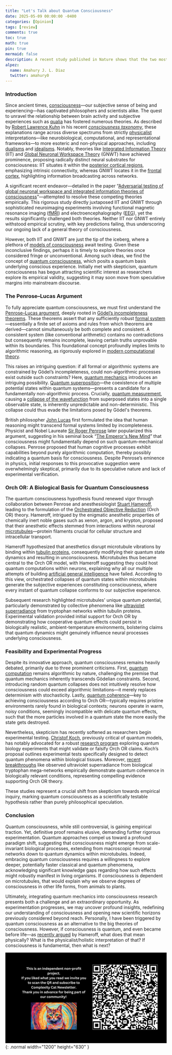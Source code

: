```yaml
---
title: "Let's Talk about Quantum Consciousness"
date: 2025-05-09 00:00:00 -0400
categories: [Opinion]
tags: [review]
comments: true
toc: true 
math: true
pin: true
mermaid: false
description: A recent study published in Nature shows that the two most accepted theories to explain consciousness turn out to be insufficient, leaving room for a potential general theory of consciousness. Among all the possible models of consciousness, today I will talk about quantum consciousness, a narrative that has received multiple criticisms and much skepticism, but has recently begun to be experimentally supported. 
alpez:
  name: Amahury J. L. Diaz
  twitter: amahury0
---
```

### Introduction
Since ancient times, [consciousness](https://en.wikipedia.org/wiki/Consciousness)—our subjective sense of being and experiencing—has captivated philosophers and scientists alike. The quest to unravel the relationship between brain activity and subjective experiences such as [qualia](https://en.wikipedia.org/wiki/Qualia) has fostered numerous theories. As described by [Robert Lawrence Kuhn](https://en.wikipedia.org/wiki/Robert_Lawrence_Kuhn) in his recent [ _consciousness taxonomy_](https://www.sciencedirect.com/science/article/pii/S0079610723001128?via%3Dihub), these explanations range across diverse spectrums from strictly [physicalist](https://en.wikipedia.org/wiki/Physicalism) interpretations—like neurobiological, computational, and representational frameworks—to more esoteric and non-physical approaches, including [dualisms](https://en.wikipedia.org/wiki/Dualism) and [idealisms](https://en.wikipedia.org/wiki/Idealism). Notably, theories like [Integrated Information Theory](https://en.wikipedia.org/wiki/Integrated_information_theory) (IIT) and [Global Neuronal Workspace Theory](https://en.wikipedia.org/wiki/Global_workspace_theory) (GNWT) have achieved prominence, proposing radically distinct neural substrates for consciousness: IIT situates it within the [posterior cortical regions](https://en.wikipedia.org/wiki/Posterior_cortex), emphasizing intrinsic connectivity, whereas GNWT locates it in the [frontal cortex](https://en.wikipedia.org/wiki/Frontal_lobe), highlighting information broadcasting across networks.

A significant recent endeavor—detailed in the paper “[Adversarial testing of global neuronal workspace and integrated information theories of consciousness](https://www.nature.com/articles/s41586-025-08888-1)”—attempted to resolve these competing theories empirically. This rigorous study directly juxtaposed IIT and GNWT through sophisticated neuroimaging experiments involving functional magnetic resonance imaging ([fMRI](https://en.wikipedia.org/wiki/Functional_magnetic_resonance_imaging)) and electroencephalography ([EEG](https://en.wikipedia.org/wiki/Electroencephalography)), yet the results significantly challenged both theories. Neither IIT nor GNWT entirely withstood empirical scrutiny, with key predictions failing, thus underscoring our ongoing lack of a general theory of consciousness.

However, both IIT and GNWT are just the tip of the iceberg, where a plethora of [models of consciousness](https://en.wikipedia.org/wiki/Models_of_consciousness) await testing. Given these inconclusive findings, perhaps it is timely to explore theories once considered fringe or unconventional. Among such ideas, we find the concept of [quantum consciousness](https://en.wikipedia.org/wiki/Quantum_mind), which posits a quantum basis underlying conscious experience. Initially met with skepticism, quantum consciousness has begun attracting scientific interest as researchers explore its empirical validity, suggesting it may soon move from speculative margins into mainstream discourse.

### The Penrose–Lucas Argument
To fully appreciate quantum consciousness, we must first understand the [Penrose–Lucas argument](https://en.wikipedia.org/wiki/Penrose%E2%80%93Lucas_argument), deeply rooted in [Gödel’s incompleteness theorems](https://en.wikipedia.org/wiki/G%C3%B6del%27s_incompleteness_theorems). These theorems assert that any sufficiently robust [formal system](https://en.wikipedia.org/wiki/Formal_system)—essentially a finite set of axioms and rules from which theorems are derived—cannot simultaneously be both complete and consistent. A consistent system (like conventional arithmetic) contains no contradictions but consequently remains incomplete, leaving certain truths unprovable within its boundaries. This foundational concept profoundly implies limits to algorithmic reasoning, as rigorously explored in [modern computational theory](https://en.wikipedia.org/wiki/Theory_of_computation).

This raises an intriguing question: if all formal or algorithmic systems are constrained by Gödel’s incompleteness, could non-algorithmic processes exist outside such constraints? Here, [quantum mechanics](https://en.wikipedia.org/wiki/Quantum_mechanics) introduces an intriguing possibility. [Quantum superposition](https://en.wikipedia.org/wiki/Quantum_superposition)—the coexistence of multiple potential states within quantum systems—presents a candidate for a fundamentally non-algorithmic process. Crucially, [quantum measurement](https://en.wikipedia.org/wiki/Measurement_problem), causing a [collapse of the wavefunction](https://en.wikipedia.org/wiki/Wave_function_collapse) from superposed states into a single observable state, is inherently unpredictable and non-deterministic. This collapse could thus evade the limitations posed by Gödel's theorems.

British philosopher [John Lucas](https://en.wikipedia.org/wiki/John_Lucas_(philosopher)) first formulated the idea that human reasoning might transcend formal systems limited by incompleteness. Physicist and Nobel Laureate [Sir Roger Penrose](https://en.wikipedia.org/wiki/Roger_Penrose) later popularized this argument, suggesting in his seminal book “[The Emperor's New Mind](https://en.wikipedia.org/wiki/The_Emperor%27s_New_Mind)” that consciousness might fundamentally depend on such quantum-mechanical collapses. Penrose proposed that human cognitive processes exhibit capabilities beyond purely algorithmic computation, thereby possibly indicating a quantum basis for consciousness. Despite Penrose’s eminence in physics, initial responses to this provocative suggestion were overwhelmingly skeptical, primarily due to its speculative nature and lack of experimental verification.

### Orch OR: A Biological Basis for Quantum Consciousness
The quantum consciousness hypothesis found renewed vigor through collaboration between Penrose and anesthesiologist [Stuart Hameroff](https://en.wikipedia.org/wiki/Stuart_Hameroff), leading to the formulation of the [Orchestrated Objective Reduction](https://en.wikipedia.org/wiki/Orchestrated_objective_reduction) (Orch OR) theory. Hameroff, intrigued by the enigmatic anesthetic properties of chemically inert noble gases such as xenon, argon, and krypton, proposed that their anesthetic effects stemmed from interactions within neuronal [microtubules](https://en.wikipedia.org/wiki/Microtubule)—protein filaments crucial for cellular structure and intracellular transport. 

Hameroff hypothesized that anesthetics disrupt microtubule vibrations by binding within [tubulin proteins](https://en.wikipedia.org/wiki/Tubulin), consequently modifying their quantum state dynamics and resulting in unconsciousness. Microtubules thus became central to the Orch OR model, with Hameroff suggesting they could host quantum computations within neurons, explaining why all our multiple attempts of building [artificial general intelligence](https://en.wikipedia.org/wiki/Artificial_general_intelligence) have failed. According to this view, orchestrated collapses of quantum states within microtubules generate the subjective experiences constituting consciousness, where every instant of quantum collapse conforms to our subjective experience. 

Subsequent research highlighted microtubules' unique quantum potential, particularly demonstrated by collective phenomena like [ultraviolet superradiance](https://en.wikipedia.org/wiki/Superradiance) from tryptophan networks within tubulin proteins. Experimental validation provided initial support for Orch OR by demonstrating how cooperative quantum effects could persist in biologically realistic, ambient-temperature environments, bolstering claims that quantum dynamics might genuinely influence neural processes underlying consciousness.

### Feasibility and Experimental Progress
Despite its innovative approach, quantum consciousness remains heavily debated, primarily due to three prominent criticisms. First, [quantum computation](https://en.wikipedia.org/wiki/Quantum_computing) remains algorithmic by nature, challenging the premise that quantum mechanics inherently transcends Gödelian constraints. Second, introducing random quantum collapses does not intuitively resolve how consciousness could exceed algorithmic limitations—it merely replaces determinism with stochasticity. Lastly, [quantum coherence](https://en.wikipedia.org/wiki/Quantum_decoherence)—key to achieving consciousness according to Orch OR—typically requires pristine environments rarely found in biological contexts; neurons operate in warm, noisy conditions, seemingly incompatible with delicate quantum effects, such that the more particles involved in a quantum state the more easily the state gets destroyed.

Nevertheless, skepticism has recently softened as researchers begin experimental testing. [Christof Koch](https://en.wikipedia.org/wiki/Christof_Koch), previously critical of quantum models, has notably advocated for a robust [research program](https://www.mdpi.com/1099-4300/26/6/460) exploring quantum biology experiments that might validate or falsify Orch OR claims. Koch’s proposal outlines experimental tests specifically designed to detect quantum phenomena within biological tissues. Moreover, [recent breakthroughs](https://pubs.acs.org/doi/10.1021/acs.jpcb.3c07936) like observed ultraviolet superradiance from biological tryptophan mega-networks empirically demonstrate quantum coherence in biologically relevant conditions, representing compelling evidence supporting Orch OR theory.

These studies represent a crucial shift from skepticism towards empirical inquiry, marking quantum consciousness as a scientifically testable hypothesis rather than purely philosophical speculation.

### Conclusion
Quantum consciousness, while still controversial, is gaining empirical traction. Yet, definitive proof remains elusive, demanding further rigorous experimentation. Quantum approaches compel us toward a profound paradigm shift, suggesting that consciousness might emerge from scale-invariant biological processes, extending from macroscopic neuronal networks down to quantum dynamics within microtubules. Indeed, embracing quantum consciousness requires a willingness to explore deeper, potentially faster classical and quantum phenomena, acknowledging significant knowledge gaps regarding how such effects might robustly manifest in living organisms. If consciousness is dependent on microtubules, that would explain why we observe degrees of consciousness in other life forms, from animals to plants. 

Ultimately, integrating quantum mechanics into consciousness research presents both a challenge and an extraordinary opportunity. As experimentation progresses, we may uncover profound insights, redefining our understanding of consciousness and opening new scientific horizons previously considered beyond reach. Personally, I have been triggered by quantum consciousness as an alternative to the big theories of consciousness. However, if consciousness is quantum, and even became before life—as [recently argued](https://www.youtube.com/watch?v=XA9Q5p9ODac) by Hameroff, what does that mean physically? What is the physicalist/holistic interpretation of that? If consciousness is fundamental, then what is next?

![Desktop View](/assets/img/fix/complexity-cat-newsletter.png){: .normal width="1200" height="630" }
